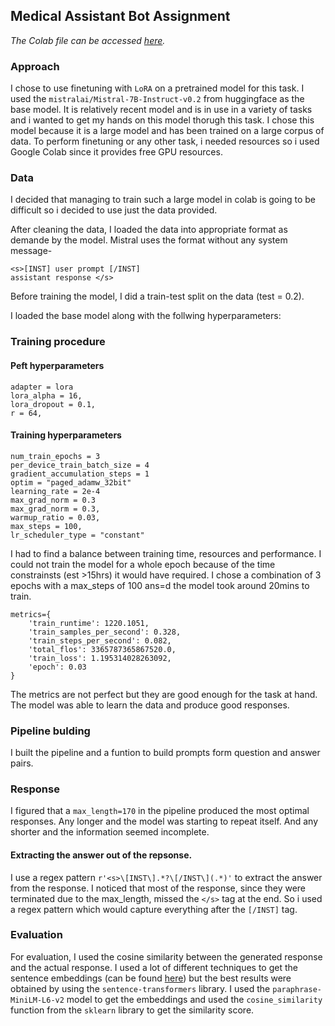 ## Medical Assistant Bot Assignment

_The Colab file can be accessed [here](https://colab.research.google.com/drive/1co9g6PI-YKPixQ9oehrW7-oO4Gc8CZc2?usp=sharing)._

### Approach
I chose to use finetuning with ```LoRA``` on a pretrained model for this task. I used the ```mistralai/Mistral-7B-Instruct-v0.2``` from huggingface as the base model. It is relatively recent model and is in use in a variety of tasks and i wanted to get my hands on this model thorugh this task. I chose this model because it is a large model and has been trained on a large corpus of data. To perform finetuning or any other task, i needed resources so i used Google Colab since it provides free GPU resources.

### Data
I decided that managing to train such a large model in colab is going to be difficult so i decided to use just the data provided.

After cleaning the data, I loaded the data into appropriate format as demande by the model. Mistral uses the format without any system message-

```
<s>[INST] user prompt [/INST]
assistant response </s>
```
Before training the model, I did a train-test split on the data (test = 0.2).

I loaded the base model along with the follwing hyperparameters:

### Training procedure

#### Peft hyperparameters
    adapter = lora
    lora_alpha = 16,
    lora_dropout = 0.1,
    r = 64,

#### Training hyperparameters
    num_train_epochs = 3
    per_device_train_batch_size = 4
    gradient_accumulation_steps = 1
    optim = "paged_adamw_32bit"
    learning_rate = 2e-4
    max_grad_norm = 0.3
    max_grad_norm = 0.3,
    warmup_ratio = 0.03,
    max_steps = 100,
    lr_scheduler_type = "constant"

I had to find a balance between training time, resources and performance. I could not train the model for a whole epoch because of the time constrainsts (est >15hrs) it would have required. I chose a combination of 3 epochs with a max_steps of 100 ans=d the model took around 20mins to train.
```
metrics={
    'train_runtime': 1220.1051, 
    'train_samples_per_second': 0.328, 
    'train_steps_per_second': 0.082, 
    'total_flos': 3365787365867520.0, 
    'train_loss': 1.195314028263092, 
    'epoch': 0.03
}   
```
The metrics are not perfect but they are good enough for the task at hand. The model was able to learn the data and produce good responses.


### Pipeline bulding
I built the pipeline and a funtion to build prompts form question and answer pairs.

### Response
I figured that a ```max_length=170``` in the pipeline produced the most optimal responses. Any longer and the model was starting to repeat itself. And any shorter and the information seemed incomplete.

#### Extracting the answer out of the repsonse.
I use a regex pattern ```r'<s>\[INST\].*?\[/INST\](.*)'``` to extract the answer from the response. I noticed that most of the response, since they were terminated due to the max_length, missed the ```</s>``` tag at the end. So i used a regex pattern which would capture everything after the ```[/INST]``` tag.


### Evaluation
For evaluation, I used the cosine similarity between the generated response and the actual response. I used a lot of different techniques to get the sentence embeddings (can be found [here](https://colab.research.google.com/drive/16k-o8eyuZ7KC8ZwdQI8UZUEdCG_WmUdc?usp=sharing)) but the best results were obtained by using the ```sentence-transformers``` library. I used the ```paraphrase-MiniLM-L6-v2``` model to get the embeddings and used the ```cosine_similarity``` function from the ```sklearn``` library to get the similarity score.
